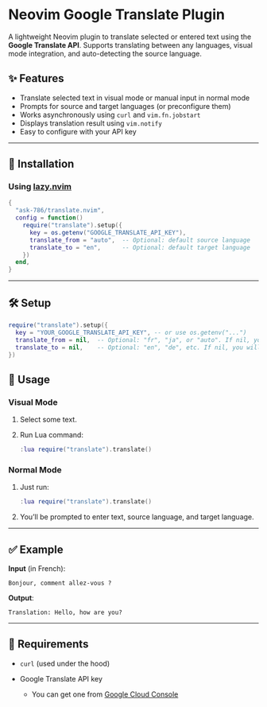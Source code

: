 # Neovim Google Translate Plugin

A lightweight Neovim plugin to translate selected or entered text using the **Google Translate API**. Supports translating between any languages, visual mode integration, and auto-detecting the source language.

## ✨ Features

- Translate selected text in visual mode or manual input in normal mode
- Prompts for source and target languages (or preconfigure them)
- Works asynchronously using `curl` and `vim.fn.jobstart`
- Displays translation result using `vim.notify`
- Easy to configure with your API key

---

## 🔧 Installation

### Using [lazy.nvim](https://github.com/folke/lazy.nvim)

```lua
{
  "ask-786/translate.nvim",
  config = function()
    require("translate").setup({
      key = os.getenv("GOOGLE_TRANSLATE_API_KEY"),
      translate_from = "auto",  -- Optional: default source language
      translate_to = "en",      -- Optional: default target language
    })
  end,
}
```

---

## 🛠️ Setup

```lua
require("translate").setup({
  key = "YOUR_GOOGLE_TRANSLATE_API_KEY", -- or use os.getenv("...")
  translate_from = nil,  -- Optional: "fr", "ja", or "auto". If nil, you will be prompted.
  translate_to = nil,    -- Optional: "en", "de", etc. If nil, you will be prompted.
})
```

## 📖 Usage

### Visual Mode

1. Select some text.
2. Run Lua command:

   ```lua
   :lua require("translate").translate()
   ```

### Normal Mode

1. Just run:

   ```lua
   :lua require("translate").translate()
   ```

2. You’ll be prompted to enter text, source language, and target language.

---

## ✅ Example

**Input** (in French):

```
Bonjour, comment allez-vous ?
```

**Output**:

```
Translation: Hello, how are you?
```

---

## 📌 Requirements

- `curl` (used under the hood)
- Google Translate API key

  - You can get one from [Google Cloud Console](https://console.cloud.google.com/apis/credentials)
